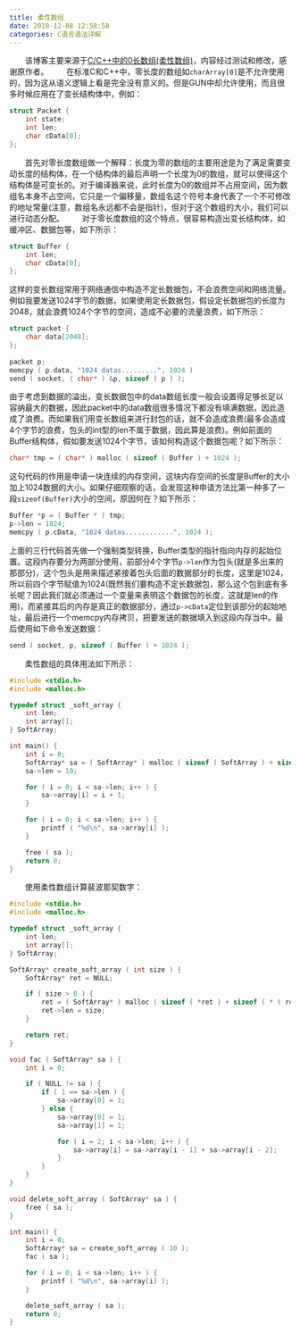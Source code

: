 ```yaml
---
title: 柔性数组
date: 2018-12-08 12:58:58
categories: C语言语法详解
---
```

&emsp;&emsp;该博客主要来源于[C/C++中的0长数组(柔性数组)](https://blog.csdn.net/weibo1230123/article/details/77842133)，内容经过测试和修改，感谢原作者。
&emsp;&emsp;在标准C和C++中，零长度的数组如`charArray[0]`是不允许使用的，因为这从语义逻辑上看是完全没有意义的。但是GUN中却允许使用，而且很多时候应用在了变长结构体中，例如：

``` c
struct Packet {
    int state;
    int len;
    char cData[0];
};
```

&emsp;&emsp;首先对零长度数组做一个解释：长度为零的数组的主要用途是为了满足需要变动长度的结构体，在一个结构体的最后声明一个长度为0的数组，就可以使得这个结构体是可变长的。对于编译器来说，此时长度为0的数组并不占用空间，因为数组名本身不占空间，它只是一个偏移量，数组名这个符号本身代表了一个不可修改的地址常量(注意，数组名永远都不会是指针)，但对于这个数组的大小，我们可以进行动态分配。
&emsp;&emsp;对于零长度数组的这个特点，很容易构造出变长结构体，如缓冲区、数据包等，如下所示：

``` c
struct Buffer {
    int len;
    char cData[0];
};
```

这样的变长数组常用于网络通信中构造不定长数据包，不会浪费空间和网络流量。例如我要发送1024字节的数据，如果使用定长数据包，假设定长数据包的长度为2048，就会浪费1024个字节的空间，造成不必要的流量浪费，如下所示：

``` c
struct packet {
    char data[2048];
};
​
packet p;
memcpy ( p.data, "1024 datas.........", 1024 )
send ( socket, ( char* ) &p, sizeof ( p ) );
```

由于考虑到数据的溢出，变长数据包中的data数组长度一般会设置得足够长足以容纳最大的数据，因此packet中的data数组很多情况下都没有填满数据，因此造成了浪费。而如果我们用变长数组来进行封包的话，就不会造成浪费(最多会造成4个字节的浪费，包头的int型的len不属于数据，因此算是浪费)。例如前面的Buffer结构体，假如要发送1024个字节，该如何构造这个数据包呢？如下所示：

``` c
char* tmp = ( char* ) malloc ( sizeof ( Buffer ) + 1024 );
```

这句代码的作用是申请一块连续的内存空间，这块内存空间的长度是Buffer的大小加上1024数据的大小。如果仔细观察的话，会发现这种申请方法比第一种多了一段`sizeof(Buffer)`大小的空间，原因何在？如下所示：

``` c
Buffer *p = ( Buffer * ) tmp;
p->len = 1024;
memcpy ( p.cData, "1024 datas............", 1024 );
```

上面的三行代码首先做一个强制类型转换，Buffer类型的指针指向内存的起始位置。这段内存要分为两部分使用，前部分4个字节`p->len`作为包头(就是多出来的那部分)，这个包头是用来描述紧接着包头后面的数据部分的长度，这里是1024，所以前四个字节赋值为1024(既然我们要构造不定长数据包，那么这个包到底有多长呢？因此我们就必须通过一个变量来表明这个数据包的长度，这就是len的作用)，而紧接其后的内存是真正的数据部分，通过`p->cData`定位到该部分的起始地址，最后进行一个memcpy内存拷贝，把要发送的数据填入到这段内存当中。最后使用如下命令发送数据：

``` c
send ( socket, p, sizeof ( Buffer ) + 1024 );
```

&emsp;&emsp;柔性数组的具体用法如下所示：

``` c
#include <stdio.h>
#include <malloc.h>

typedef struct _soft_array {
    int len;
    int array[];
} SoftArray;

int main() {
    int i = 0;
    SoftArray* sa = ( SoftArray* ) malloc ( sizeof ( SoftArray ) + sizeof ( int ) * 10 );
    sa->len = 10;

    for ( i = 0; i < sa->len; i++ ) {
        sa->array[i] = i + 1;
    }

    for ( i = 0; i < sa->len; i++ ) {
        printf ( "%d\n", sa->array[i] );
    }

    free ( sa );
    return 0;
}
```

&emsp;&emsp;使用柔性数组计算裴波那契数字：

``` c
#include <stdio.h>
#include <malloc.h>

typedef struct _soft_array {
    int len;
    int array[];
} SoftArray;

SoftArray* create_soft_array ( int size ) {
    SoftArray* ret = NULL;

    if ( size > 0 ) {
        ret = ( SoftArray* ) malloc ( sizeof ( *ret ) + sizeof ( * ( ret->array ) ) * size );
        ret->len = size;
    }

    return ret;
}

void fac ( SoftArray* sa ) {
    int i = 0;

    if ( NULL != sa ) {
        if ( 1 == sa->len ) {
            sa->array[0] = 1;
        } else {
            sa->array[0] = 1;
            sa->array[1] = 1;

            for ( i = 2; i < sa->len; i++ ) {
                sa->array[i] = sa->array[i - 1] + sa->array[i - 2];
            }
        }
    }
}

void delete_soft_array ( SoftArray* sa ) {
    free ( sa );
}

int main() {
    int i = 0;
    SoftArray* sa = create_soft_array ( 10 );
    fac ( sa );

    for ( i = 0; i < sa->len; i++ ) {
        printf ( "%d\n", sa->array[i] );
    }

    delete_soft_array ( sa );
    return 0;
}
```